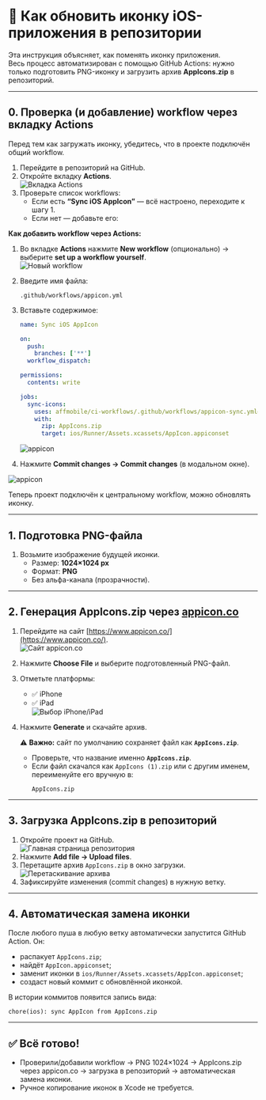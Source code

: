# 🔄 Как обновить иконку iOS-приложения в репозитории

Эта инструкция объясняет, как поменять иконку приложения.  
Весь процесс автоматизирован с помощью GitHub Actions: нужно только подготовить PNG-иконку и загрузить архив **AppIcons.zip** в репозиторий.

---

## 0. Проверка (и добавление) workflow через вкладку Actions

Перед тем как загружать иконку, убедитесь, что в проекте подключён общий workflow.

1. Перейдите в репозиторий на GitHub.
2. Откройте вкладку **Actions**.  
   ![Вкладка Actions](screenshots/1.jpg)
3. Проверьте список workflows:
   - Если есть **“Sync iOS AppIcon”** — всё настроено, переходите к шагу 1.
   - Если нет — добавьте его:

**Как добавить workflow через Actions:**

1. Во вкладке **Actions** нажмите **New workflow** (опционально) -> выберите **set up a workflow yourself**.  
   ![Новый workflow](screenshots/2.jpg)
2. Введите имя файла:
   ```
   .github/workflows/appicon.yml
   ```
3. Вставьте содержимое:
   ```yaml
   name: Sync iOS AppIcon

   on:
     push:
       branches: ['**']
     workflow_dispatch:

   permissions:
     contents: write

   jobs:
     sync-icons:
       uses: affmobile/ci-workflows/.github/workflows/appicon-sync.yml@main
       with:
         zip: AppIcons.zip
         target: ios/Runner/Assets.xcassets/AppIcon.appiconset
   ```

   ![appicon](screenshots/3.jpg)

4. Нажмите **Commit changes → Commit changes** (в модальном окне).

![appicon](screenshots/4.jpg)

Теперь проект подключён к центральному workflow, можно обновлять иконку.

---

## 1. Подготовка PNG-файла

1. Возьмите изображение будущей иконки.  
   - Размер: **1024×1024 px**  
   - Формат: **PNG**  
   - Без альфа-канала (прозрачности).

---

## 2. Генерация AppIcons.zip через [appicon.co](https://www.appicon.co/)

1. Перейдите на сайт [https://www.appicon.co/](https://www.appicon.co/).  
   ![Сайт appicon.co](screenshots/5.jpg)
2. Нажмите **Choose File** и выберите подготовленный PNG-файл.  
3. Отметьте платформы:  
   - ✅ iPhone  
   - ✅ iPad  
   ![Выбор iPhone/iPad](screenshots/6.jpg)
4. Нажмите **Generate** и скачайте архив.  

   ⚠️ **Важно:** сайт по умолчанию сохраняет файл как **`AppIcons.zip`**.  
   - Проверьте, что название именно **`AppIcons.zip`**.  
   - Если файл скачался как `AppIcons (1).zip` или с другим именем, переименуйте его вручную в:
     ```
     AppIcons.zip
     ```
---

## 3. Загрузка AppIcons.zip в репозиторий

1. Откройте проект на GitHub.  
   ![Главная страница репозитория](screenshots/7.jpg)
2. Нажмите **Add file → Upload files**.  
3. Перетащите архив `AppIcons.zip` в окно загрузки.  
   ![Перетаскивание архива](screenshots/8.jpg)
4. Зафиксируйте изменения (commit changes) в нужную ветку.

---

## 4. Автоматическая замена иконки

После любого пуша в любую ветку автоматически запустится GitHub Action. Он:
- распакует `AppIcons.zip`;
- найдёт `AppIcon.appiconset`;
- заменит иконки в `ios/Runner/Assets.xcassets/AppIcon.appiconset`;
- создаст новый коммит с обновлённой иконкой.

В истории коммитов появится запись вида:
```
chore(ios): sync AppIcon from AppIcons.zip
```
---

## ✅ Всё готово!

- Проверили/добавили workflow → PNG 1024×1024 → AppIcons.zip через appicon.co → загрузка в репозиторий → автоматическая замена иконки.  
- Ручное копирование иконок в Xcode не требуется.
